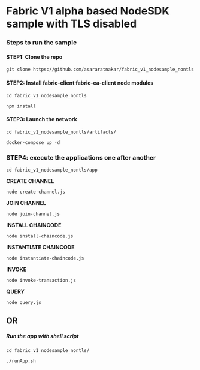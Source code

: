 # Fabric V1 alpha based NodeSDK sample with TLS disabled 

### Steps to run the sample

#### STEP1: Clone the repo

```
git clone https://github.com/asararatnakar/fabric_v1_nodesample_nontls
```

#### STEP2: Install fabric-client fabric-ca-client node modules

```
cd fabric_v1_nodesample_nontls

npm install
```

#### STEP3: Launch the network

```
cd fabric_v1_nodesample_nontls/artifacts/

docker-compose up -d
```

### STEP4: execute the applications one after another

```
cd fabric_v1_nodesample_nontls/app
```

**CREATE CHANNEL**

`node create-channel.js`

**JOIN CHANNEL**

`node join-channel.js`

**INSTALL CHAINCODE**

`node install-chaincode.js`

**INSTANTIATE CHAINCODE**

`node instantiate-chaincode.js`

**INVOKE**

`node invoke-transaction.js`

**QUERY**

`node query.js`

## OR

##### Run the app with shell script


```
cd fabric_v1_nodesample_nontls/

./runApp.sh
```
